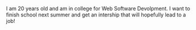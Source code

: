 I am 20 years old and am in college for Web Software Devolpment. I want to finish school next summer and get an intership that will hopefully lead to a job!

